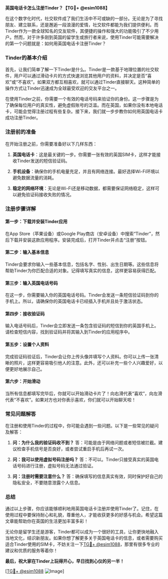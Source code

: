 **英国电话卡怎么注册Tinder？【TG💪+ @esim1088】**

在这个数字化时代，社交软件成了我们生活中不可或缺的一部分。无论是为了寻找朋友、建立联系，还是邂逅一段浪漫的爱情，社交软件都能为我们提供便利。而Tinder作为一款全球知名的交友软件，其便捷的操作和强大的功能吸引了不少用户。然而，对于许多刚到英国的留学生或旅行者来说，使用Tinder可能需要解决的第一个问题就是：如何用英国电话卡注册Tinder？

### Tinder的基本介绍

首先，让我们简单了解一下Tinder是什么。Tinder是一款基于地理位置的社交软件，用户可以通过滑动卡片的方式快速浏览其他用户的资料，并决定是否“喜欢”或“不喜欢”。如果双方都互相喜欢，就可以通过Tinder直接聊天。这种简单的操作方式让Tinder迅速成为全球最受欢迎的交友平台之一。

在使用Tinder之前，你需要一个有效的电话号码来验证你的身份。这一步骤是为了确保每位用户的真实性，避免虚假账号的泛滥。而在英国，如果你没有本地电话卡，可能会觉得注册过程有些复杂。接下来，我们就一步步教你如何用英国电话卡成功注册Tinder。

### 注册前的准备

在开始注册之前，你需要准备好以下几样东西：

1. **英国电话卡**：这是最关键的一步。你需要一张有效的英国SIM卡，这样才能接收Tinder发送的短信验证码。
   
2. **手机设备**：确保你的手机电量充足，并且有网络连接。最好选择Wi-Fi环境以避免数据流量的消耗。

3. **稳定的网络环境**：无论是Wi-Fi还是移动数据，都需要保证网络稳定，这样可以避免验证码接收失败的情况。

### 注册步骤详解

#### 第一步：下载并安装Tinder应用

在App Store（苹果设备）或Google Play商店（安卓设备）中搜索“Tinder”，然后下载并安装这款应用程序。安装完成后，打开Tinder并点击“注册”按钮。

#### 第二步：输入基本信息

Tinder会要求你输入一些基本信息，包括名字、性别、出生日期等。这些信息将帮助Tinder为你匹配合适的对象。记得填写真实的信息，这样更容易获得匹配。

#### 第三步：输入英国电话号码

在这一步，你需要输入你的英国电话号码。Tinder会发送一条短信验证码到你的手机上。所以，请确保你的英国电话卡已经插入手机并且处于激活状态。

#### 第四步：接收验证码

输入电话号码后，Tinder会立即发送一条包含验证码的短信到你的英国手机上。请检查短信内容，找到验证码并将其输入到Tinder的应用程序中。

#### 第五步：设置个人资料

完成验证码验证后，Tinder会让你上传头像并填写个人资料。你可以上传一张清晰的照片，这样更容易吸引他人的注意。此外，还可以补充一些个人兴趣爱好，以便更好地展示自己。

#### 第六步：开始滑动

当所有信息都填写完毕后，你就可以开始滑动卡片了！向右滑代表“喜欢”，向左滑代表“不喜欢”。如果对方也对你表示喜欢，你们就可以开始聊天啦！

### 常见问题解答

在注册和使用Tinder的过程中，你可能会遇到一些问题。以下是一些常见的疑问及解答：

1. **问：为什么我的验证码收不到？**
   答：可能是由于网络问题或者短信被拦截。建议检查手机信号是否良好，或者尝试重启手机后再试一次。

2. **问：我可以使用虚拟号码注册吗？**
   答：不可以。Tinder只接受真实的英国电话号码进行注册，虚拟号码无法通过验证。

3. **问：注册时需要注意什么？**
   答：确保填写的信息真实有效，同时保护好自己的隐私安全，不要随意泄露个人信息。

### 总结

通过以上步骤，你应该能够顺利地用英国电话卡注册并使用Tinder了。记住，在使用过程中要保持耐心和礼貌，尊重他人，才能收获更多的好感与机会。希望这篇文章能帮助你在英国的生活更加丰富多彩！

无论你是留学生还是游客，Tinder都可以成为一个很好的工具，让你更快地融入当地文化，结识新朋友。如果你想了解更多关于英国电话卡的信息，或者需要购买适合Tinder使用的SIM卡，不妨关注一下[TG💪+ @esim1088](https://t.me/s/esim1088)，那里有很多专业的建议和优质的服务等着你！

**最后，祝大家在Tinder上玩得开心，早日找到心仪的另一半！**

[[TG💪+ @esim1088](https://t.me/s/esim1088) ![Image](https://i.postimg.cc/4NQfJmqS/Snipaste-2025-05-13-00-14-12.png)]
